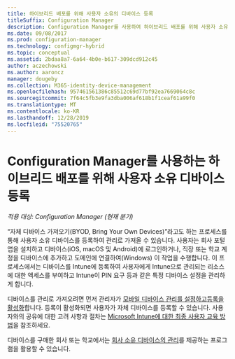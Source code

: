```yaml
---
title: 하이브리드 배포를 위해 사용자 소유의 디바이스 등록
titleSuffix: Configuration Manager
description: Configuration Manager를 사용하여 하이브리드 배포를 위해 사용자 소유 디바이스를 등록하는 다양한 방법을 알아봅니다.
ms.date: 09/08/2017
ms.prod: configuration-manager
ms.technology: configmgr-hybrid
ms.topic: conceptual
ms.assetid: 2bdaa8a7-6a64-4b0e-b617-309dcd912c45
author: aczechowski
ms.author: aaroncz
manager: dougeby
ms.collection: M365-identity-device-management
ms.openlocfilehash: 957461561386c85512c69d77bf92ea7669064c8c
ms.sourcegitcommit: 7f64c5fb3e9fa3dba006af618b1f1ceaf61a99f0
ms.translationtype: MT
ms.contentlocale: ko-KR
ms.lasthandoff: 12/28/2019
ms.locfileid: "75520765"
---
```

# <a name="enroll-user-owned-devices-for-hybrid-deployments-with-configuration-manager"></a>Configuration Manager를 사용하는 하이브리드 배포를 위해 사용자 소유 디바이스 등록

*적용 대상: Configuration Manager (현재 분기)*

“자체 디바이스 가져오기(BYOD, Bring Your Own Devices)”라고도 하는 프로세스를 통해 사용자 소유 디바이스를 등록하여 관리로 가져올 수 있습니다. 사용자는 회사 포털 앱을 설치하고 디바이스(iOS, macOS 및 Android)에 로그인하거나, 직장 또는 학교 계정을 디바이스에 추가하고 도메인에 연결하여(Windows) 이 작업을 수행합니다. 이 프로세스에서는 디바이스를 Intune에 등록하여 사용자에게 Intune으로 관리되는 리소스에 대한 액세스를 부여하고 Intune이 PIN 요구 등과 같은 특정 디바이스 설정을 관리하게 합니다.

디바이스를 관리로 가져오려면 먼저 관리자가 [모바일 디바이스 관리를 설정하고](setup-hybrid-mdm.md)[등록을 활성화](enable-platform-enrollment.md)합니다. 등록이 활성화되면 사용자가 자체 디바이스를 등록할 수 있습니다. 사용자와의 공유에 대한 고려 사항과 절차는 [Microsoft Intune에 대한 최종 사용자 교육 방법](https://docs.microsoft.com/intune/end-user-educate)을 참조하세요.

디바이스를 구매한 회사 또는 학교에서는 [회사 소유 디바이스의 관리](enroll-company-owned-devices.md)를 제공하는 프로그램을 활용할 수 있습니다.

